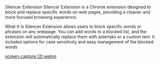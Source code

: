 Silencer Extension
Silencer Extension is a Chrome extension designed to block and replace specific words on web pages, providing a cleaner and more focused browsing experience.

What It Is
Silencer Extension allows users to block specific words or phrases on any webpage. You can add words to a blocked list, and the extension will automatically replace them with asterisks or a custom text. It includes options for case sensitivity and easy management of the blocked words

[screen-capture (2).webm](https://github.com/DipakAdhao/OneClick/assets/134506731/5e18e3f3-0142-45da-a660-143fa450d434)
